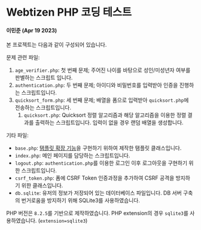 # Webtizen PHP 코딩 테스트
#### 이민준 (Apr 19 2023)

본 프로젝트는 다음과 같이 구성되어 있습니다. 

문제 관련 파일:
1. `age_verifier.php`: 첫 번째 문제; 주어진 나이를 바탕으로 성인/미성년자 여부를 판별하는 스크립트 입니다. 
2. `authentication.php`: 두 번째 문제; 아이디와 비밀번호를 입력받아 인증을 진행하는 스크립트입니다. 
3. `quicksort_form.php`: 세 번째 문제; 배열을 폼으로 입력받아 `quicksort.php`에 전송하는 스크립트입니다. 
    1. `quicksort.php`: Quicksort 정렬 알고리즘과 해당 알고리즘을 이용한 정렬 결과를 출력하는 스크립트입니다. 입력이 없을 경우 랜덤 배열을 생성합니다. 

기타 파일:
- `base.php`: [탬플릿 확장 기능](https://docs.djangoproject.com/en/4.2/ref/templates/language/#template-inheritance)을 구현하기 위하여 제작한 탬플릿 클래스입니다. 
- `index.php`: 메인 페이지를 담당하는 스크립트입니다. 
- `logout.php`: `authentication.php`를 이용한 로그인 이후 로그아웃을 구현하기 위한 스크립트입니다. 
- `csrf_token.php`: 폼에 CSRF Token 인증과정을 추가하여 CSRF 공격을 방지하기 위한 클래스입니다.
- `db.sqlite`: 유저의 정보가 저장되어 있는 데이터베이스 파일입니다. DB 서버 구축의 번거로움을 방지하기 위해 SQLite3를 사용하였습니다. 

PHP 버전은 `8.2.5`를 기반으로 제작하였습니다. 
PHP extension의 경우 `sqlite3`를 사용하였습니다. (`extension=sqlite3`)
